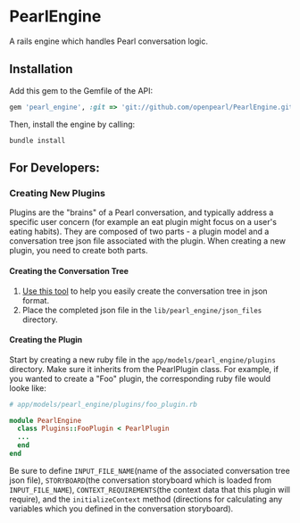 # PearlEngine
A rails engine which handles Pearl conversation logic.


## Installation
Add this gem to the Gemfile of the API:

```ruby
gem 'pearl_engine', :git => 'git://github.com/openpearl/PearlEngine.git', :branch => 'master' 
```

Then, install the engine by calling:

```console
bundle install 
```
 
## For Developers:
### Creating New Plugins
Plugins are the "brains" of a Pearl conversation, and typically address a specific user concern (for example an eat plugin might focus on a user's eating habits). They are composed of two parts - a plugin model and a conversation tree json file associated with the plugin. When creating a new plugin, you need to create both parts.


#### Creating the Conversation Tree
1. [Use this tool](https://github.com/openpearl/PearlTool-LogicGenerator) to help you easily create the conversation tree in json format.
2. Place the completed json file in the `lib/pearl_engine/json_files` directory.


#### Creating the Plugin
Start by creating a new ruby file in the `app/models/pearl_engine/plugins` directory. Make sure it inherits from the PearlPlugin class. For example, if you wanted to create a "Foo" plugin, the corresponding ruby file would looke like:

```ruby
# app/models/pearl_engine/plugins/foo_plugin.rb

module PearlEngine
  class Plugins::FooPlugin < PearlPlugin
  ...
  end
end
```
Be sure to define `INPUT_FILE_NAME`(name of the associated conversation tree json file), `STORYBOARD`(the conversation storyboard which is loaded from `INPUT_FILE_NAME`), `CONTEXT_REQUIREMENTS`(the context data that this plugin will require), and the `initializeContext` method (directions for calculating any variables which you defined in the conversation storyboard).
